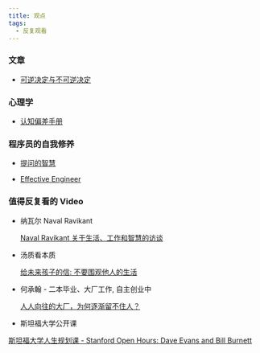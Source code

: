 ```yaml
---
title: 观点
tags:
  - 反复观看
---
```


### 文章

- [可逆决定与不可逆决定](https://fs.blog/reversible-irreversible-decisions/)

### 心理学

- [认知偏差手册](https://s75w5y7vut.feishu.cn/docs/doccn3BatnScBJe7wD7K3S5poFf#)

### 程序员的自我修养

- [提问的智慧](https://github.com/ryanhanwu/How-To-Ask-Questions-The-Smart-Way/blob/main/README-zh_CN.md)

- [Effective Engineer](https://gist.github.com/rondy/af1dee1d28c02e9a225ae55da2674a6f)

### 值得反复看的 Video

- 纳瓦尔 Naval Ravikant

  [Naval Ravikant 关于生活、工作和智慧的访谈](https://www.bilibili.com/video/BV1HW4y1i71t)

- 汤质看本质

  [给未来孩子的信: 不要围观他人的生活](https://youtu.be/qa-5tMdU98c)

- 何承翰 - 二本毕业、大厂工作, 自主创业中

  [人人向往的大厂，为何逐渐留不住人？](https://www.bilibili.com/video/BV1ZX4y1f7Fn)

- 斯坦福大学公开课

[斯坦福大学人生规划课 - Stanford Open Hours: Dave Evans and Bill Burnett](https://www.bilibili.com/video/BV1CC4y1f7oX?spm_id_from=333.1245.0.0)
